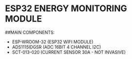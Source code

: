 # ESP32 ENERGY MONITORING MODULE

##MAIN COMPONENTS:
- ESP-WROOM-32 (ESP32 WIFI MODULE)
- ADS1115IDGSR (ADC 16BIT 4 CHANNEL I2C) 
- SCT-013-020 (CURRENT SENSOR 30A - NOT INVASIVE)

